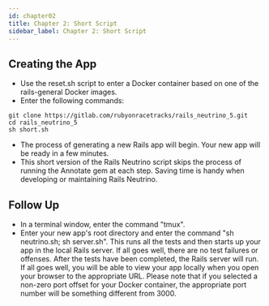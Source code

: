 ```yaml
---
id: chapter02
title: Chapter 2: Short Script
sidebar_label: Chapter 2: Short Script
---
```


## Creating the App 
* Use the reset.sh script to enter a Docker container based on one of the rails-general Docker images.
* Enter the following commands:
```
git clone https://gitlab.com/rubyonracetracks/rails_neutrino_5.git
cd rails_neutrino_5
sh short.sh
```
* The process of generating a new Rails app will begin.  Your new app will be ready in a few minutes.
* This short version of the Rails Neutrino script skips the process of running the Annotate gem at each step.  Saving time is handy when developing or maintaining Rails Neutrino.

## Follow Up
* In a terminal window, enter the command "tmux".
* Enter your new app's root directory and enter the command "sh neutrino.sh; sh server.sh".  This runs all the tests and then starts up your app in the local Rails server.  If all goes well, there are no test failures or offenses.  After the tests have been completed, the Rails server will run.  If all goes well, you will be able to view your app locally when you open your browser to the appropriate URL.  Please note that if you selected a non-zero port offset for your Docker container, the appropriate port number will be something different from 3000.
